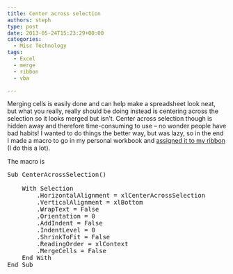 ```yaml
---
title: Center across selection
authors: steph
type: post
date: 2013-05-24T15:23:29+00:00
categories:
  - Misc Technology
tags:
  - Excel
  - merge
  - ribbon
  - vba

---
```

Merging cells is easily done and can help make a spreadsheet look neat, but what you really, really should be doing instead is centering across the selection so it looks merged but isn&#8217;t. Center across selection though is hidden away and therefore time-consuming to use &#8211; no wonder people have bad habits! I wanted to do things the better way, but was lazy, so in the end I made a macro to go in my personal workbook and <a href="http://office.microsoft.com/en-gb/excel-help/assign-a-macro-to-a-button-HA102809517.aspx?CTT=1" title="Assign a button" target="_blank">assigned it to my ribbon</a> (I do this a lot).

The macro is

<pre lang="vb" line="1">Sub CenterAcrossSelection()

    With Selection
        .HorizontalAlignment = xlCenterAcrossSelection
        .VerticalAlignment = xlBottom
        .WrapText = False
        .Orientation = 0
        .AddIndent = False
        .IndentLevel = 0
        .ShrinkToFit = False
        .ReadingOrder = xlContext
        .MergeCells = False
    End With
End Sub
</pre>